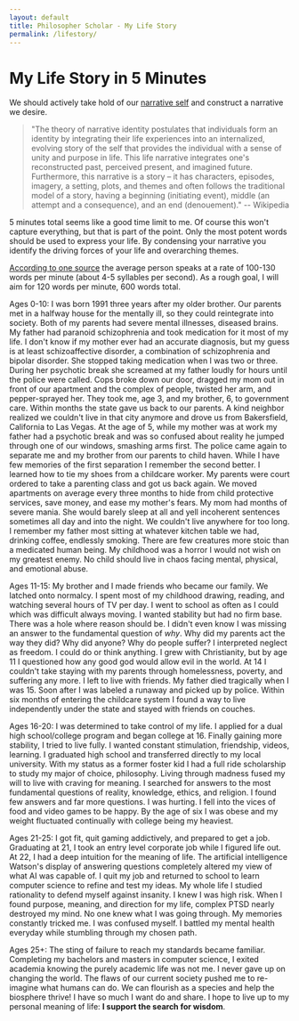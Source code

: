 ```yaml
---
layout: default
title: Philosopher Scholar - My Life Story
permalink: /lifestory/
---
```


# My Life Story in 5 Minutes

We should actively take hold of our [narrative self](https://en.wikipedia.org/wiki/Narrative_identity) and construct a narrative we desire.

> "The theory of narrative identity postulates that individuals form an identity by integrating their life experiences into an internalized, evolving story of the self that provides the individual with a sense of unity and purpose in life. This life narrative integrates one's reconstructed past, perceived present, and imagined future. Furthermore, this narrative is a story – it has characters, episodes, imagery, a setting, plots, and themes and often follows the traditional model of a story, having a beginning (initiating event), middle (an attempt and a consequence), and an end (denouement)." -- Wikipedia

5 minutes total seems like a good time limit to me. Of course this won't capture everything, but that is part of the point. Only the most potent words should be used to express your life. By condensing your narrative you identify the driving forces of your life and overarching themes.

[According to one source](https://wordcounter.net/blog/2016/06/02/101702_how-fast-average-person-speaks.html) the average person speaks at a rate of 100-130 words per minute (about 4-5 syllables per second). As a rough goal, I will aim for 120 words per minute, 600 words total.

Ages 0-10:
I was born 1991 three years after my older brother. Our parents met in a halfway house for the mentally ill, so they could reintegrate into society. Both of my parents had severe mental illnesses, diseased brains. My father had paranoid schizophrenia and took medication for it most of my life. I don't know if my mother ever had an accurate diagnosis, but my guess is at least schizoaffective disorder, a combination of schizophrenia and bipolar disorder. She stopped taking medication when I was two or three. During her psychotic break she screamed at my father loudly for hours until the police were called. Cops broke down our door, dragged my mom out in front of our apartment and the complex of people, twisted her arm, and pepper-sprayed her. They took me, age 3, and my brother, 6, to government care. Within months the state gave us back to our parents. A kind neighbor realized we couldn't live in that city anymore and drove us from Bakersfield, California to Las Vegas. At the age of 5, while my mother was at work my father had a psychotic break and was so confused about reality he jumped through one of our windows, smashing arms first. The police came again to separate me and my brother from our parents to child haven. While I have few memories of the first separation I remember the second better. I learned how to tie my shoes from a childcare worker. My parents were court ordered to take a parenting class and got us back again. We moved apartments on average every three months to hide from child protective services, save money, and ease my mother's fears. My mom had months of severe mania. She would barely sleep at all and yell incoherent sentences sometimes all day and into the night. We couldn't live anywhere for too long. I remember my father most sitting at whatever kitchen table we had, drinking coffee, endlessly smoking. There are few creatures more stoic than a medicated human being. My childhood was a horror I would not wish on my greatest enemy. No child should live in chaos facing mental, physical, and emotional abuse.

Ages 11-15:
My brother and I made friends who became our family. We latched onto normalcy. I spent most of my childhood drawing, reading, and watching several hours of TV per day. I went to school as often as I could which was difficult always moving. I wanted stability but had no firm base. There was a hole where reason should be. I didn't even know I was missing an answer to the fundamental question of _why_. Why did my parents act the way they did? Why did anyone? Why do people suffer? I interpreted neglect as freedom. I could do or think anything. I grew with Christianity, but by age 11 I questioned how any good god would allow evil in the world. At 14 I couldn't take staying with my parents through homelessness, poverty, and suffering any more. I left to live with friends. My father died tragically when I was 15. Soon after I was labeled a runaway and picked up by police. Within six months of entering the childcare system I found a way to live independently under the state and stayed with friends on couches.

Ages 16-20:
I was determined to take control of my life. I applied for a dual high school/college program and began college at 16. Finally gaining more stability, I tried to live fully. I wanted constant stimulation, friendship, videos, learning. I graduated high school and transferred directly to my local university. With my status as a former foster kid I had a full ride scholarship to study my major of choice, philosophy. Living through madness fused my will to live with craving for meaning. I searched for answers to the most fundamental questions of reality, knowledge, ethics, and religion. I found few answers and far more questions. I was hurting. I fell into the vices of food and video games to be happy. By the age of six I was obese and my weight fluctuated continually with college being my heaviest.

Ages 21-25:
I got fit, quit gaming addictively, and prepared to get a job. Graduating at 21, I took an entry level corporate job while I figured life out. At 22, I had a deep intuition for the meaning of life. The artificial intelligence Watson's display of answering questions completely altered my view of what AI was capable of. I quit my job and returned to school to learn computer science to refine and test my ideas. My whole life I studied rationality to defend myself against insanity. I knew I was high risk. When I found purpose, meaning, and direction for my life, complex PTSD nearly destroyed my mind. No one knew what I was going through. My memories constantly tricked me. I was confused myself. I battled my mental health everyday while stumbling through my chosen path.

Ages 25+:
The sting of failure to reach my standards became familiar. Completing my bachelors and masters in computer science, I exited academia knowing the purely academic life was not me. I never gave up on changing the world. The flaws of our current society pushed me to re-imagine what humans can do. We can flourish as a species and help the biosphere thrive! I have so much I want do and share. I hope to live up to my personal meaning of life: **I support the search for wisdom**.
